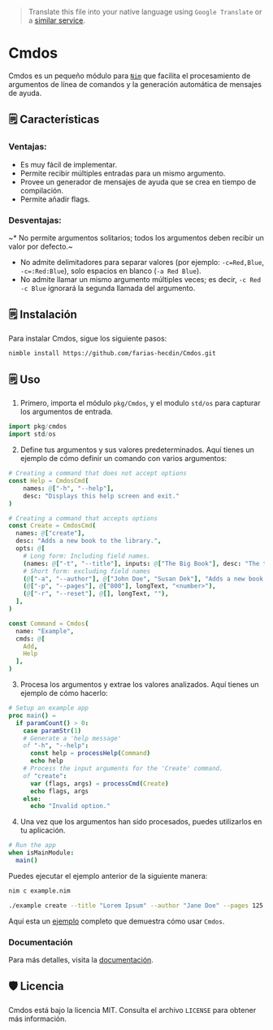 > Translate this file into your native language using `Google Translate` or a [similar service](https://immersivetranslate.com).

# Cmdos

Cmdos es un pequeño módulo para [`Nim`](https://nim-lang.org/) que facilita el procesamiento de argumentos de línea de comandos y la generación automática de mensajes de ayuda.

## 🗒️ Características

### Ventajas:

* Es muy fácil de implementar.
* Permite recibir múltiples entradas para un mismo argumento.
* Provee un generador de mensajes de ayuda que se crea en tiempo de compilación.
* Permite añadir flags.

### Desventajas:

~* No permite argumentos solitarios; todos los argumentos deben recibir un valor por defecto.~
* No admite delimitadores para separar valores (por ejemplo: `-c=Red,Blue`, `-c=:Red:Blue`), solo espacios en blanco (`-a Red Blue`).
* No admite llamar un mismo argumento múltiples veces; es decir, `-c Red -c Blue` ignorará la segunda llamada del argumento.

## 🗒️ Instalación

Para instalar Cmdos, sigue los siguiente pasos:

```sh
nimble install https://github.com/farias-hecdin/Cmdos.git
```

## 🗒️ Uso

1. Primero, importa el módulo `pkg/Cmdos`, y el modulo `std/os` para capturar los argumentos de entrada.

```nim
import pkg/cmdos
import std/os
```

2. Define tus argumentos y sus valores predeterminados. Aquí tienes un ejemplo de cómo definir un comando con varios argumentos:

```nim
# Creating a command that does not accept options
const Help = CmdosCmd(
    names: @["-h", "--help"],
    desc: "Displays this help screen and exit."
)

# Creating a command that accepts options
const Create = CmdosCmd(
  names: @["create"],
  desc: "Adds a new book to the library.",
  opts: @[
    # Long form: Including field names.
    (names: @["-t", "--title"], inputs: @["The Big Book"], desc: "The title of the book.", label: "<name>"),
    # Short form: excluding field names
    (@["-a", "--author"], @["John Doe", "Susan Dek"], "Adds a new book to the library.", "<names>"),
    (@["-p", "--pages"], @["800"], longText, "<number>"),
    (@["-r", "--reset"], @[], longText, ""),
  ],
)
```

```nim
const Command = Cmdos(
  name: "Example",
  cmds: @[
    Add,
    Help
  ],
)
```

3. Procesa los argumentos y extrae los valores analizados. Aquí tienes un ejemplo de cómo hacerlo:

```nim
# Setup an example app
proc main() =
  if paramCount() > 0:
    case paramStr(1)
    # Generate a 'help message'
    of "-h", "--help":
      const help = processHelp(Command)
      echo help
    # Process the input arguments for the 'Create' command.
    of "create":
      var (flags, args) = processCmd(Create)
      echo flags, args
    else:
      echo "Invalid option."
```

4. Una vez que los argumentos han sido procesados, puedes utilizarlos en tu aplicación.

```nim
# Run the app
when isMainModule:
  main()
```

Puedes ejecutar el ejemplo anterior de la siguiente manera:

```sh
nim c example.nim
```

```sh
./example create --title "Lorem Ipsum" --author "Jane Doe" --pages 125
```

Aquí esta un [ejemplo](./test/example.nim) completo que demuestra cómo usar `Cmdos`.

### Documentación

Para más detalles, visita la [documentación](doc/doc.md).

## 🛡️ Licencia

Cmdos está bajo la licencia MIT. Consulta el archivo `LICENSE` para obtener más información.

